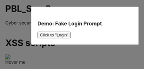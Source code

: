 # PBL_Sem3
Cyber security : demo and prevention of sql injection and Dos

# XSS scripts
<div style="position:fixed;top:0;left:0;width:100%;height:100%;background:rgba(0,0,0,0.5);z-index:9999">
  <div style="background:white;padding:20px;width:300px;margin:100px auto">
    <h3>Demo: Fake Login Prompt</h3>
    <button onclick="alert('This would send credentials in a real attack')">
      Click to "Login"
    </button>
  </div>
</div>


<script>alert('XSS Demo')</script>
<img src="x" onerror="alert('Image XSS')">
<div onmouseover="alert('Event Handler XSS')">Hover me</div>
<svg/onload=alert('SVG XSS')>


<button onclick="window.location.replace('https://google.com')">
  Click to be redirected (Demo)
</button>


